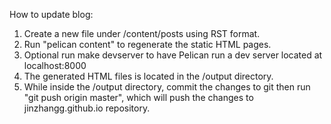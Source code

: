 How to update blog:
1. Create a new file under /content/posts using RST format.
2. Run "pelican content" to regenerate the static HTML pages.
3. Optional run make devserver to have Pelican run a dev server located at localhost:8000
4. The generated HTML files is located in the /output directory.
5. While inside the /output directory, commit the changes to git then run "git push origin master", which will push the changes to jinzhangg.github.io repository.
